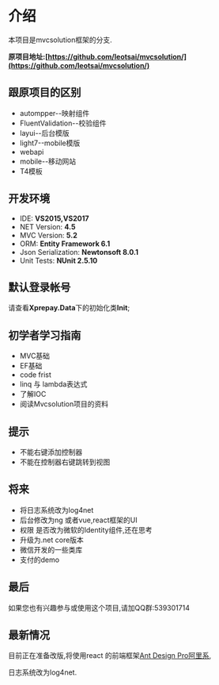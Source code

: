 # 介绍

本项目是mvcsolution框架的分支.

**原项目地址:[https://github.com/leotsai/mvcsolution/](https://github.com/leotsai/mvcsolution/)**

## 跟原项目的区别

- autompper--映射组件
- FluentValidation--校验组件
- layui--后台模版
- light7--mobile模版
- webapi
- mobile--移动网站
- T4模板

## 开发环境

* IDE:    **VS2015,VS2017**
* NET Version: **4.5**
* MVC Version: **5.2**
* ORM: **Entity Framework 6.1**
* Json Serialization: **Newtonsoft 8.0.1**
* Unit Tests: **NUnit 2.5.10**

## 默认登录帐号

请查看**Xprepay.Data**下的初始化类**Init**;

## 初学者学习指南

- MVC基础
- EF基础
- code frist
- linq 与 lambda表达式
- 了解IOC
- 阅读Mvcsolution项目的资料

## 提示

* 不能右键添加控制器
* 不能在控制器右键跳转到视图

## 将来

* 将日志系统改为log4net
* 后台修改为ng 或者vue,react框架的UI
* 权限 是否改为微软的Identity组件,还在思考
* 升级为.net core版本
* 微信开发的一些类库
* 支付的demo

## 最后

如果您也有兴趣参与或使用这个项目,请加QQ群:539301714

## 最新情况

目前正在准备改版,将使用react 的前端框架[Ant Design Pro阿里系](https://pro.ant.design/),

日志系统改为log4net.